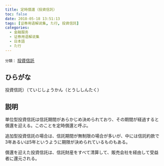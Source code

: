 ```yaml
---
title: 定時償還（投資信託）
toc: false
date: 2018-05-18 13:51:13
tags: [证券用语解说集, た行, 投資信託]
categories:
  - 金融服务
  - 证券用语解说集
  - 日本語
  - た行
---
```


`分類：` [投資信託](/tags/投資信託/)

## ひらがな

投資信託）（ていじしょうかん（とうししんたく）

## 説明

単位型投資信託は信託期間があらかじめ決められており、その期間が経過すると償還を迎える。このことを定時償還と呼ぶ。

追加型投資信託の場合は、信託期間が無制限の場合が多いが、中には信託約款で3年あるいは5年というように期限が決められているものもある。

償還を迎えた投資信託は、信託財産をすべて清算して、販売会社を経由して受益者に還元される。
